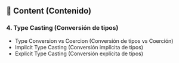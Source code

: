 
## 📖 **Content (Contenido)**

### 4. Type Casting (Conversión de tipos)

- Type Conversion vs Coercion (Conversión de tipos vs Coerción)
- Implicit Type Casting (Conversión implícita de tipos)
- Explicit Type Casting (Conversión explícita de tipos)

